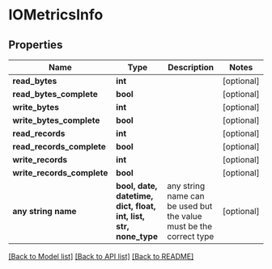 # IOMetricsInfo


## Properties
Name | Type | Description | Notes
------------ | ------------- | ------------- | -------------
**read_bytes** | **int** |  | [optional] 
**read_bytes_complete** | **bool** |  | [optional] 
**write_bytes** | **int** |  | [optional] 
**write_bytes_complete** | **bool** |  | [optional] 
**read_records** | **int** |  | [optional] 
**read_records_complete** | **bool** |  | [optional] 
**write_records** | **int** |  | [optional] 
**write_records_complete** | **bool** |  | [optional] 
**any string name** | **bool, date, datetime, dict, float, int, list, str, none_type** | any string name can be used but the value must be the correct type | [optional]

[[Back to Model list]](../README.md#documentation-for-models) [[Back to API list]](../README.md#documentation-for-api-endpoints) [[Back to README]](../README.md)


